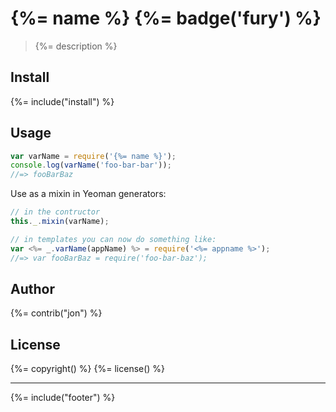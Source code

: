 # {%= name %} {%= badge('fury') %}

> {%= description %}

## Install
{%= include("install") %}

## Usage

```js
var varName = require('{%= name %}');
console.log(varName('foo-bar-bar'));
//=> fooBarBaz
```

Use as a mixin in Yeoman generators:

```js
// in the contructor
this._.mixin(varName);

// in templates you can now do something like:
var <%= _.varName(appName) %> = require('<%= appname %>');
//=> var fooBarBaz = require('foo-bar-baz');
```

## Author
{%= contrib("jon") %}

## License
{%= copyright() %}
{%= license() %}

***

{%= include("footer") %}